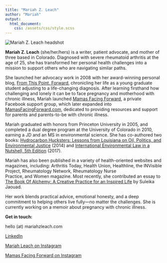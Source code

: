 ```yaml
---
title: "Mariah Z. Leach"
author: "Mariah"
output: 
  html_document:
    css: /assets/css/style.scss
---
```


![Mariah Z. Leach headshot](https://mariahzleach.com/images/mzl-background.jpg)


**Mariah Z. Leach** (she/her/hers) is a writer, patient advocate, and mother of three based in Colorado. Diagnosed with severe rheumatoid arthritis at the age of 25, she has transformed her personal health challenges into a mission to support others who are navigating similar paths. 

She launched her advocacy work in 2008 with her award-winning personal blog, [From This Point. Forward](http://www.fromthispointforward.com), chronicling her life as a young graduate student adjusting to a life-changing diagnosis. After learning firsthand how challenging and lonely it can be to face pregnancy and motherhood with chronic illness, Mariah launched [Mamas Facing Forward](https://www.facebook.com/groups/mamasfacingforward), a private Facebook support group, which later expanded into [MamasFacingForward.com](https://www.mamasfacingforward.com), dedicated to providing resources and support for parents and parents-to-be with chronic illness.

Mariah graduated with honors from Princeton University in 2005, and completed a dual degree program at the University of Colorado in 2010, earning a JD and an MS in environmental science. She has co-authored two books: [Hydrocarbon Hucksters: Lessons from Louisiana on Oil, Politics, and Environmental Justice](https://www.goodreads.com/book/show/17783332-hydrocarbon-hucksters) (2014) and [International Environmental Law in a Nutshell, 5th Edition](https://www.goodreads.com/book/show/35519769-international-environmental-law-in-a-nutshell) (2017). 

Mariah has also been published in a variety of health-oriented websites and magazines, including: Arthritis Today, Health Union, Healthline, the INVisible Project, Rheumatology Network, Rheumatology Nurse Practice, and Women magazine. Most recently, she contributed an essay to [The Book Of Alchemy: A Creative Practice for an Inspired Life](https://www.goodreads.com/book/show/217245588-the-book-of-alchemy) by Suleika Jaouad. 

Her work blends practical advice, emotional honesty, and a deep commitment to helping others live fully—no matter the challenges. She is currently working on a memoir about pregnancy with chronic illness.

**Get in touch:**

hello (at) mariahzleach.com

[LinkedIn](https://www.linkedin.com/in/mariahzebrowski/)

[Mariah Leach on Instagram](https://www.instagram.com/fromthispoint.forward)

[Mamas Facing Forward on Instagram](https://www.instagram.com/mamasforward/)